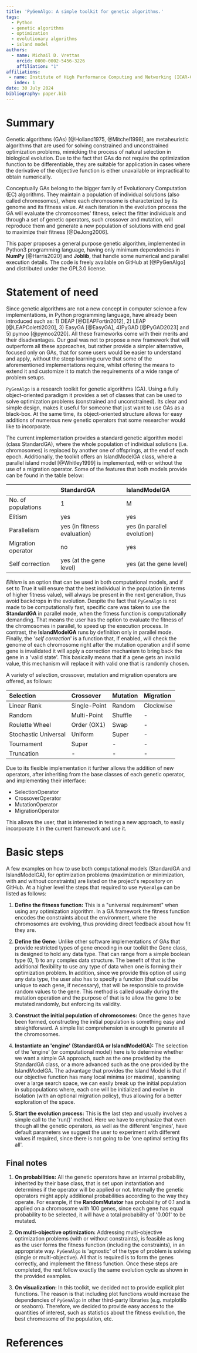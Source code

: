 ```yaml
---
title: 'PyGenAlgo: A simple toolkit for genetic algorithms.'
tags:
  - Python
  - genetic algorithms
  - optimization
  - evolutionary algorithms
  - island model
authors:
  - name: Michail D. Vrettas
    orcid: 0000-0002-5456-3226
    affiliation: "1"
affiliations:
 - name: Institute of High Performance Computing and Networking (ICAR-CNR), Italy
   index: 1
date: 30 July 2024
bibliography: paper.bib
---
```


# Summary
Genetic algorithms (GAs) [@Holland1975, @Mitchel1998], are metaheuristic algorithms that are used for solving constrained
and unconstrained optimization problems, mimicking the process of natural selection in biological evolution. Due to the
fact that GAs do not require the optimization function to be differentiable, they are suitable for application in cases
where the derivative of the objective function is either unavailable or impractical to obtain numerically.

Conceptually GAs belong to the bigger family of Evolutionary Computation (EC) algorithms. They maintain a population of
individual solutions (also called chromosomes), where each chromosome is characterized by its genome and its fitness
value. At each iteration in the evolution process the GA will evaluate the chromosomes' fitness, select the fitter
individuals and through a set of genetic operators, such crossover and mutation, will reproduce them and generate a new
population of solutions with end goal to maximize their fitness [@DeJong2006].

This paper proposes a general purpose genetic algorithm, implemented in Python3 programming language, having only
minimum dependencies in **NumPy** [@Harris2020] and **Joblib**, that handle some numerical and parallel execution
details. The code is freely available on GitHub at [@PyGenAlgo] and distributed under the GPL3.0 license.

# Statement of need

Since genetic algorithms are not a new concept in computer science a few implementations, in Python programming language,
have already been introduced such as: 1) DEAP [@DEAPFortin2012], 2) LEAP [@LEAPColetti2020], 3) EasyGA [@EasyGA],
4)PyGAD [@PyGAD2023] and 5) pymoo [@pymoo2020]. All these frameworks come with their merits and their disadvantages. Our
goal was not to propose a new framework that will outperform all these approaches, but rather provide a simpler alternative,
focused only on GAs, that for some users would be easier to understand and apply, without the steep learning curve that
some of the aforementioned implementations require, whilst offering the means to extend it and customize it to match the
requirements of a wide range of problem setups.

`PyGenAlgo` is a research toolkit for genetic algorithms (GA). Using a fully object-oriented paradigm it provides a set
of classes that can be used to solve optimization problems (constrained and unconstrained). Its clear and simple design,
makes it useful for someone that just want to use GAs as a black-box. At the same time, its object-oriented structure
allows for easy additions of numerous new genetic operators that some researcher would like to incorporate.

The current implementation provides a standard genetic algorithm model (class StandardGA), where the whole population of
individual solutions (i.e. chromosomes) is replaced by another one of offsprings, at the end of each epoch. Additionally,
the toolkit offers an IslandModelGA class, where a parallel island model [@Whitley1999] is implemented, with or without
the use of a migration operator. Some of the features that both models provide can be found in the table below:

|                    | **StandardGA**              | **IslandModelGA**           |
|:-------------------|:----------------------------|:----------------------------|
| No. of populations | 1                           | M                           | 
| Elitism            | yes                         | yes                         |
| Parallelism        | yes (in fitness evaluation) | yes (in parallel evolution) |
| Migration operator | no                          | yes                         |
| Self correction    | yes (at the gene level)     | yes (at the gene level)     |

_Elitism_ is an option that can be used in both computational models, and if set to True it will ensure that the best
individual in the population (in terms of higher fitness value), will always be present in the next generation, thus
avoid backdrops in the evolution. Despite the fact that `PyGenAlgo` is not made to be computationally fast, specific
care was taken to use the **StandardGA** in parallel mode, when the fitness function is computationally demanding.
That means the user has the option to evaluate the fitness of the chromosomes in parallel, to speed up the execution
process. In contrast, the **IslandModelGA** runs by definition only in parallel mode. Finally, the '_self correction_'
is a function that, if enabled, will check the genome of each chromosome right after the mutation operation and if some
gene is invalidated it will apply a correction mechanism to bring back the gene in a 'valid state'. This basically means
that if a gene gets an invalid value, this mechanism will replace it with valid one that is randomly chosen.

A variety of selection, crossover, mutation and migration operators are offered, as follows:

| **Selection**        | **Crossover** | **Mutation** | **Migration** |
|:---------------------|:--------------|:-------------|:--------------|
| Linear Rank          | Single-Point  | Random       | Clockwise     | 
| Random               | Multi-Point   | Shuffle      | -             |
| Roulette Wheel       | Order (OX1)   | Swap         | -             |
| Stochastic Universal | Uniform       | Super        | -             |
| Tournament           | Super         | -            | -             |
| Truncation           | -             | -            | -             |

Due to its flexible implementation it further allows the addition of new operators, after inheriting from the base
classes of each genetic operator, and implementing their interface:

- SelectionOperator
- CrossoverOperator
- MutationOperator
- MigrationOperator

This allows the user, that is interested in testing a new approach, to easily incorporate it in the current framework
and use it.

# Basic steps

A few examples on how to use both computational models (StandardGA and IslandModelGA), for optimization problems
(maximization or minimization, with and without constraints) are listed on the project's repository on GitHub. At
a higher level the steps that required to use `PyGenAlgo` can be listed as follows:

1. **Define the fitness function:** This is a "universal requirement" when using any optimization algorithm. In a GA
    framework the fitness function encodes the constraints about the environment, where the chromosomes are evolving,
    thus providing direct feedback about how fit they are.

2. **Define the Gene:** Unlike other software implementations of GAs that provide restricted types of gene encoding in
    our toolkit the Gene class, is designed to hold any data type. That can range from a simple boolean type (0, 1) to
    any complex data structure. The benefit of that is the additional flexibility to use any type of data when one is
    forming their optimization problem. In addition, since we provide this option of using any data type, the user also
    has to specify a function (that could be unique to each gene, if necessary), that will be responsible to provide
    random values to the gene. This method is called usually during the mutation operation and the purpose of that is to
    allow the gene to be mutated randomly, but enforcing its validity.

3. **Construct the initial population of chromosomes:** Once the genes have been formed, constructing the initial
    population is something easy and straightforward. A simple list comprehension is enough to generate all the
    chromosomes.

4. **Instantiate an 'engine' (StandardGA or IslandModelGA):** The selection of the 'engine' (or computational model)
    here is to determine whether we want a simple GA approach, such as the one provided by the StandardGA class, or
    a more advanced such as the one provided by the IslandModelGA. The advantage that provides the Island Model is that
    if our objective function has many local minima (or maxima), spanning over a large search space, we can easily break
    up the initial population in subpopulations where, each one will be initialized and evolve in isolation (with an
    optional migration policy), thus allowing for a better exploration of the space.

5. **Start the evolution process:** This is the last step and usually involves a simple call to the 'run()' method.
    Here we have to emphasize that even though all the genetic operators, as well as the different 'engines', have 
    default parameters we suggest the user to experiment with different values if required, since there is not going
    to be 'one optimal setting fits all'.

## Final notes

1. **On probabilities:**
    All the genetic operators have an internal probability, inherited by their base class, that is set upon instantiation
    and determines if the operator will be applied or not. Internally the genetic operators might apply additional
    probabilities according to the way they operate. For example, if the **RandomMutator** has probability of 0.1 and is
    applied on a chromosome with 100 genes, since each gene has equal probability to be selected, it will have a total
    probability of '0.001' to be mutated.

2. **On multi-objective optimization:**
    Addressing multi-objective optimization problems (with or without constraints), is feasible as long as the user
    forms the fitness function (including the constraints), in an appropriate way. `PyGenAlgo` is 'agnostic' of the
    type of problem is solving (single or multi-objective). All that is required is to form the genes correctly, and
    implement the fitness function. Once these steps are completed, the rest follow exactly the same evolution cycle
    as shown in the provided examples.

3. **On visualization:**
    In this toolkit, we decided not to provide explicit plot functions. The reason is that including plot functions would
    increase the dependencies of `PyGenAlgo` in other third-party libraries (e.g. matplotlib or seaborn). Therefore, we
    decided to provide easy access to the quantities of interest, such as statistics about the fitness evolution, the
    best chromosome of the population, etc.

# References
